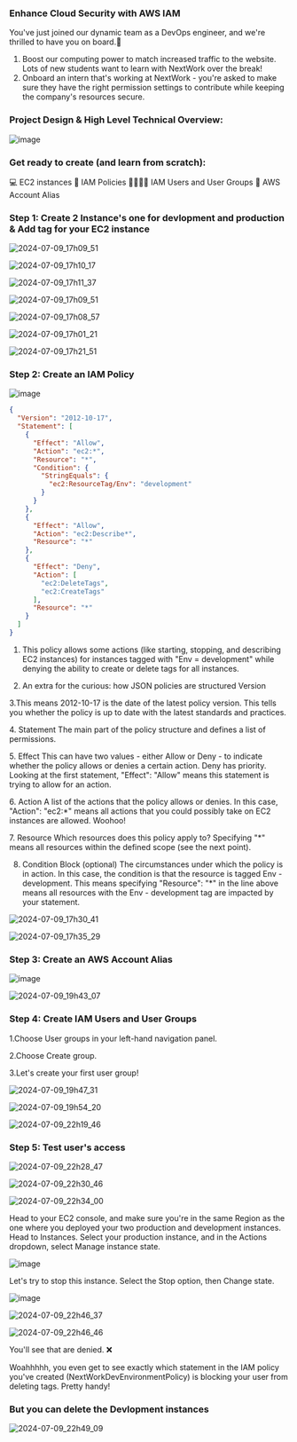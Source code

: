 ### Enhance Cloud Security with AWS IAM


You've just joined our dynamic team as a DevOps engineer, and we're thrilled to have you on board.👋

1. Boost our computing power to match increased traffic to the website. Lots of new students want to learn with NextWork over the break!
2. Onboard an intern that's working at NextWork - you're asked to make sure they have the right permission settings to contribute while keeping the company's resources secure.



### Project Design & High Level Technical Overview:


![image](https://github.com/MdShafiurRahman0/enhance-cloud-security-with-aws-iam/assets/113176437/6674d174-fa42-454c-a921-9f48f49cb1d5)


### Get ready to create (and learn from scratch):

💻 EC2 instances
📏 IAM Policies
👩‍👩‍👧‍👧 IAM Users and User Groups
🔖 AWS Account Alias


### Step 1: Create 2 Instance's  one for devlopment and production & Add tag for your EC2 instance


![2024-07-09_17h09_51](https://github.com/MdShafiurRahman0/enhance-cloud-security-with-aws-iam/assets/113176437/ff1f992d-f7c1-4cce-9dbd-2c2e9e598f7d)


![2024-07-09_17h10_17](https://github.com/MdShafiurRahman0/enhance-cloud-security-with-aws-iam/assets/113176437/4023b72a-e916-4ec2-9fc4-0e07b721a4de)


![2024-07-09_17h11_37](https://github.com/MdShafiurRahman0/enhance-cloud-security-with-aws-iam/assets/113176437/3717a006-1450-41b1-832d-215d4a70d4bb)

![2024-07-09_17h09_51](https://github.com/MdShafiurRahman0/enhance-cloud-security-with-aws-iam/assets/113176437/299e9b0a-3fa4-49b9-b89b-ffdfcb60b726)


![2024-07-09_17h08_57](https://github.com/MdShafiurRahman0/enhance-cloud-security-with-aws-iam/assets/113176437/e0b45ec0-ebca-408c-9d87-252b351981db)


![2024-07-09_17h01_21](https://github.com/MdShafiurRahman0/enhance-cloud-security-with-aws-iam/assets/113176437/9768d9c3-cc33-4dfe-ac94-b58595d8d381)





![2024-07-09_17h21_51](https://github.com/MdShafiurRahman0/enhance-cloud-security-with-aws-iam/assets/113176437/08f895ee-60bb-48b6-8ed1-c7898b863896)





### Step 2: Create an IAM Policy

![image](https://github.com/MdShafiurRahman0/enhance-cloud-security-with-aws-iam/assets/113176437/5080daa4-b937-496c-9620-5882b4749922)


```json
{    
  "Version": "2012-10-17",    
  "Statement": [        
    {            
      "Effect": "Allow",            
      "Action": "ec2:*",            
      "Resource": "*",            
      "Condition": {                
        "StringEquals": {                    
          "ec2:ResourceTag/Env": "development"                
        }            
      }        
    },        
    {            
      "Effect": "Allow",            
      "Action": "ec2:Describe*",            
      "Resource": "*"        
    },        
    {            
      "Effect": "Deny",            
      "Action": [                
        "ec2:DeleteTags",                
        "ec2:CreateTags"            
      ],            
      "Resource": "*"        
    }    
  ] 
}
```






1. This policy allows some actions (like starting, stopping, and describing EC2 instances) for instances tagged with "Env = development" while denying the ability to create or delete tags for all instances.

2. An extra for the curious: how JSON policies are structured Version

3‍.This means 2012-10-17 is the date of the latest policy version. This tells you whether the policy is up to date with the latest standards and practices.

4‍. Statement
‍The main part of the policy structure and defines a list of permissions.

5‍. Effect
‍This can have two values - either Allow or Deny - to indicate whether the policy allows or denies a certain action. Deny has priority. Looking at the first statement, "Effect": "Allow" means this statement is trying to allow for an action.

6‍. Action
‍A list of the actions that the policy allows or denies. In this case, "Action": "ec2:*" means all actions that you could possibly take on EC2 instances are allowed. Woohoo!

7‍. Resource
‍Which resources does this policy apply to? Specifying "*" means all resources within the defined scope (see the next point).


8. Condition Block (optional)
‍The circumstances under which the policy is in action. In this case, the condition is that the resource is tagged Env - development. This means specifying "Resource": "*" in the line above means all resources with the Env - development tag are impacted by your statement.



![2024-07-09_17h30_41](https://github.com/MdShafiurRahman0/enhance-cloud-security-with-aws-iam/assets/113176437/c5d79ec3-8f6d-47dc-9ac7-8500d457d0c1)




![2024-07-09_17h35_29](https://github.com/MdShafiurRahman0/enhance-cloud-security-with-aws-iam/assets/113176437/649783c1-0af3-4595-b77a-e03d0e7da32a)










### Step 3: Create an AWS Account Alias


![image](https://github.com/MdShafiurRahman0/enhance-cloud-security-with-aws-iam/assets/113176437/ba7648f2-fb91-402d-a975-7e76e52a4b4a)



![2024-07-09_19h43_07](https://github.com/MdShafiurRahman0/enhance-cloud-security-with-aws-iam/assets/113176437/8f9293cc-f4e1-40f6-ab57-41467313c7b4)





### Step 4: Create IAM Users and User Groups

1.Choose User groups in your left-hand navigation panel.

2.Choose Create group.

3.Let's create your first user group!


![2024-07-09_19h47_31](https://github.com/MdShafiurRahman0/enhance-cloud-security-with-aws-iam/assets/113176437/f70a8f43-0252-419a-b4eb-e2397932c549)

![2024-07-09_19h54_20](https://github.com/MdShafiurRahman0/enhance-cloud-security-with-aws-iam/assets/113176437/6a0d6d11-1f98-4f4e-8730-5929a46daace)


![2024-07-09_22h19_46](https://github.com/MdShafiurRahman0/enhance-cloud-security-with-aws-iam/assets/113176437/dbfa4e4f-4ed8-4e57-8160-dc015d51376f)









### Step 5: Test  user's access


![2024-07-09_22h28_47](https://github.com/MdShafiurRahman0/enhance-cloud-security-with-aws-iam/assets/113176437/9b5293b4-7760-43d9-a9d9-231b9c28f4b5)


![2024-07-09_22h30_46](https://github.com/MdShafiurRahman0/enhance-cloud-security-with-aws-iam/assets/113176437/862f563a-b703-4424-b561-7a10150d6514)


![2024-07-09_22h34_00](https://github.com/MdShafiurRahman0/enhance-cloud-security-with-aws-iam/assets/113176437/cb73892b-be39-403b-a799-17a2c9048e6f)



Head to your EC2 console, and make sure you're in the same Region as the one where you deployed your two production and development instances.
Head to Instances.
Select your production instance, and in the Actions dropdown, select Manage instance state.



![image](https://github.com/MdShafiurRahman0/enhance-cloud-security-with-aws-iam/assets/113176437/5529a07f-2909-47ce-8608-44f301a55b5a)


Let's try to stop this instance. Select the Stop option, then Change state.


![image](https://github.com/MdShafiurRahman0/enhance-cloud-security-with-aws-iam/assets/113176437/641accf9-fda7-47d9-a7ae-1b8c6adb1727)



![2024-07-09_22h46_37](https://github.com/MdShafiurRahman0/enhance-cloud-security-with-aws-iam/assets/113176437/5657e334-2955-4243-9df7-6265b52faae7)


![2024-07-09_22h46_46](https://github.com/MdShafiurRahman0/enhance-cloud-security-with-aws-iam/assets/113176437/812f6375-407a-4cef-a6cd-e7e1eb2f47b4)


You'll see that are denied. ❌

Woahhhhh, you even get to see exactly which statement in the IAM policy you've created (NextWorkDevEnvironmentPolicy) is blocking your user from deleting tags. Pretty handy!





### But you can delete the Devlopment instances 


![2024-07-09_22h49_09](https://github.com/MdShafiurRahman0/enhance-cloud-security-with-aws-iam/assets/113176437/52e59a71-39b2-43a3-9274-93da690238ba)

